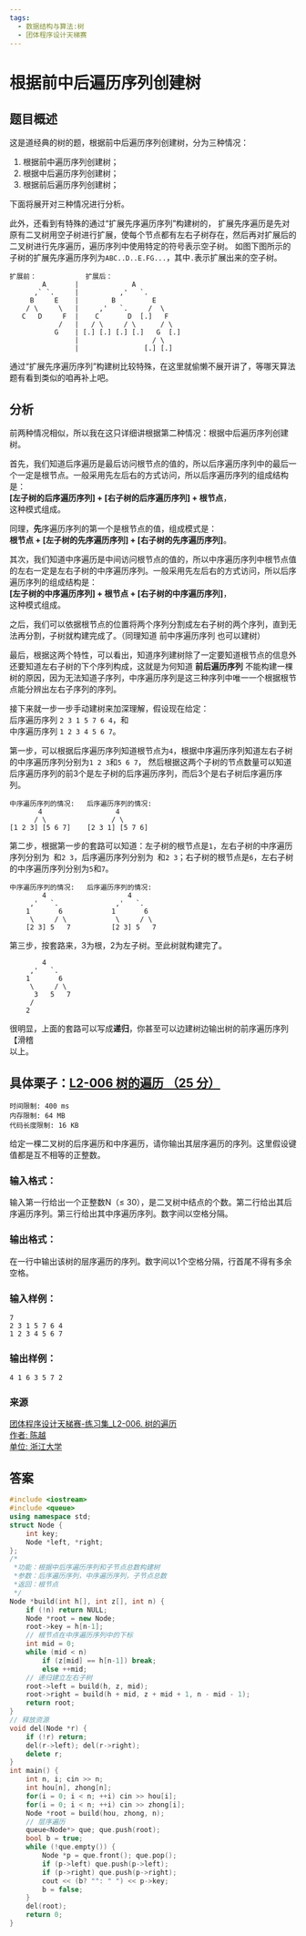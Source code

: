 ```yaml
---
tags:
  - 数据结构与算法:树
  - 团体程序设计天梯赛
---
```


# 根据前中后遍历序列创建树

## 题目概述

这是道经典的树的题，根据前中后遍历序列创建树，分为三种情况：
1. 根据前中遍历序列创建树；
2. 根据中后遍历序列创建树；
3. 根据前后遍历序列创建树；

下面将展开对三种情况进行分析。

此外，还看到有特殊的通过“扩展先序遍历序列”构建树的，
扩展先序遍历是先对原有二叉树用空子树进行扩展，使每个节点都有左右子树存在，然后再对扩展后的二叉树进行先序遍历，遍历序列中使用特定的符号表示空子树。
如图下图所示的子树的扩展先序遍历序列为`ABC..D..E.FG...`，其中`.`表示扩展出来的空子树。

```
扩展前：            扩展后：
        A       |             A
      ,` `.     |          ,'   `.
     B     E    |        B         E
    / \     \   |     ,'   `.     /  \
   C   D     F  |    C       D  [.]   F
            /   |   / \     / \      / \
           G    | [.] [.] [.] [.]   G  [.]
                |                  / \
                |                [.] [.]
```
通过“扩展先序遍历序列”构建树比较特殊，在这里就偷懒不展开讲了，等哪天算法题有看到类似的咱再补上吧。

## 分析

前两种情况相似，所以我在这只详细讲根据第二种情况：根据中后遍历序列创建树。

首先，我们知道后序遍历是最后访问根节点的值的，所以后序遍历序列中的最后一个一定是根节点。一般采用先左后右的方式访问，所以后序遍历序列的组成结构是：  
**\[左子树的后序遍历序列\] + \[右子树的后序遍历序列\] + 根节点**，<br />
这种模式组成。

同理，**先**序遍历序列的第一个是根节点的值，组成模式是：  
**根节点 + \[左子树的先序遍历序列\] + \[右子树的先序遍历序列\]**。

其次，我们知道中序遍历是中间访问根节点的值的，所以中序遍历序列中根节点值的左右一定是左右子树的中序遍历序列。一般采用先左后右的方式访问，所以后序遍历序列的组成结构是：  
**\[左子树的中序遍历序列\] + 根节点 + \[右子树的中序遍历序列\]**，<br />
这种模式组成。

之后，我们可以依据根节点的位置将两个序列分割成左右子树的两个序列，直到无法再分割，子树就构建完成了。（同理知道 前中序遍历序列 也可以建树）

最后，根据这两个特性，可以看出，知道序列建树除了一定要知道根节点的信息外还要知道左右子树的下个序列构成，这就是为何知道 **前后遍历序列** 不能构建一棵树的原因，因为无法知道子序列，中序遍历序列是这三种序列中唯一一个根据根节点能分辨出左右子序列的序列。

接下来就一步一步手动建树来加深理解，假设现在给定：  
后序遍历序列 `2 3 1 5 7 6 4`，和  
中序遍历序列 `1 2 3 4 5 6 7`。

第一步，可以根据后序遍历序列知道根节点为`4`，根据中序遍历序列知道左右子树的中序遍历序列分别为`1 2 3`和`5 6 7`，
然后根据这两个子树的节点数量可以知道后序遍历序列的前3个是左子树的后序遍历序列，而后3个是右子树后序遍历序列。
```
中序遍历序列的情况:   后序遍历序列的情况:
       4                  4
      / \                / \
[1 2 3] [5 6 7]    [2 3 1] [5 7 6]
```
第二步，根据第一步的套路可以知道：左子树的根节点是`1`，左右子树的中序遍历序列分别为` `和`2 3`，后序遍历序列分别为` `和`2 3`；右子树的根节点是`6`，左右子树的中序遍历序列分别为`5`和`7`。
```
中序遍历序列的情况:   后序遍历序列的情况:
        4                    4
     ,'   `.              ,'   `.
    1       6            1       6
     \     / \            \     / \
    [2 3] 5   7          [2 3] 5   7
```
第三步，按套路来，3为根，2为左子树。至此树就构建完了。
```
        4     
     ,'   `.   
    1       6  
     \     / \ 
      3   5   7
     /
    2
```
很明显，上面的套路可以写成**递归**，你甚至可以边建树边输出树的前序遍历序列【滑稽  
以上。

## 具体栗子：[L2-006 树的遍历 （25 分）](https://pintia.cn/problem-sets/994805046380707840/problems/994805069361299456)
```
时间限制: 400 ms
内存限制: 64 MB
代码长度限制: 16 KB
```
给定一棵二叉树的后序遍历和中序遍历，请你输出其层序遍历的序列。这里假设键值都是互不相等的正整数。

### 输入格式：
输入第一行给出一个正整数N（≤ 30），是二叉树中结点的个数。第二行给出其后序遍历序列。第三行给出其中序遍历序列。数字间以空格分隔。

### 输出格式：
在一行中输出该树的层序遍历的序列。数字间以1个空格分隔，行首尾不得有多余空格。

### 输入样例：
```
7
2 3 1 5 7 6 4
1 2 3 4 5 6 7
```
### 输出样例：
```
4 1 6 3 5 7 2
```
### 来源
[团体程序设计天梯赛-练习集_L2-006. 树的遍历  
作者: 陈越  
单位: 浙江大学](https://pintia.cn/problem-sets/994805046380707840/problems/994805069361299456)

## 答案
```CPP
#include <iostream>
#include <queue>
using namespace std;
struct Node {
	int key;
	Node *left, *right;
};
/*
 *功能：根据中后序遍历序列和子节点总数构建树
 *参数：后序遍历序列，中序遍历序列，子节点总数
 *返回：根节点
 */
Node *build(int h[], int z[], int n) {
	if (!n) return NULL;
	Node *root = new Node;
	root->key = h[n-1];
	// 根节点在中序遍历序列中的下标 
	int mid = 0;
	while (mid < n)
		if (z[mid] == h[n-1]) break;
		else ++mid;
	// 递归建立左右子树 
	root->left = build(h, z, mid);
	root->right = build(h + mid, z + mid + 1, n - mid - 1);
	return root;
}
// 释放资源 
void del(Node *r) {
	if (!r) return;
	del(r->left); del(r->right);
	delete r;
}
int main() {
	int n, i; cin >> n;
	int hou[n], zhong[n];
	for(i = 0; i < n; ++i) cin >> hou[i];
	for(i = 0; i < n; ++i) cin >> zhong[i];
	Node *root = build(hou, zhong, n);
	// 层序遍历
	queue<Node*> que; que.push(root);
	bool b = true;
	while (!que.empty()) {
		Node *p = que.front(); que.pop();
		if (p->left) que.push(p->left);
		if (p->right) que.push(p->right);
		cout << (b? "": " ") << p->key;
		b = false;
	}
	del(root);
	return 0;
}
```
